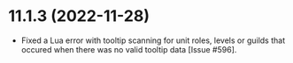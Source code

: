 # 11.1.3 (2022-11-28)

* Fixed a Lua error with tooltip scanning for unit roles, levels or guilds that occured when there was no valid tooltip data [Issue #596].
